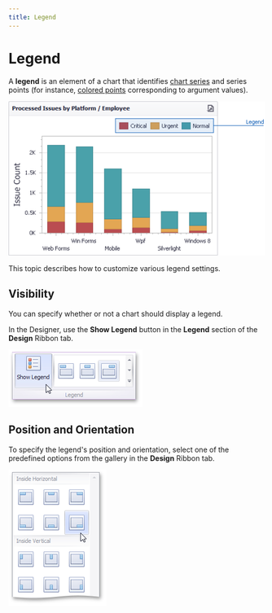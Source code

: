 ```yaml
---
title: Legend
---
```

# Legend
A **legend** is an element of a chart that identifies [chart series](../../../../../dashboard-for-desktop/articles/dashboard-designer/designing-dashboard-items/chart/providing-data.md) and series points (for instance, [colored points](../../../../../dashboard-for-desktop/articles/dashboard-designer/appearance-customization/coloring/coloring-concepts.md) corresponding to argument values).

![Charts_Legend](../../../../images/Img18275.png)

This topic describes how to customize various legend settings.

## Visibility
You can specify whether or not a chart should display a legend.

In the Designer, use the **Show Legend** button in the **Legend** section of the **Design** Ribbon tab.

![Charts_Legend_ShowLegendButton](../../../../images/Img18776.png)

## Position and Orientation
To specify the legend's position and orientation, select one of the predefined options from the gallery in the **Design** Ribbon tab.

![Charts_Legend_PositionAndOrientationGallery](../../../../images/Img19468.png)